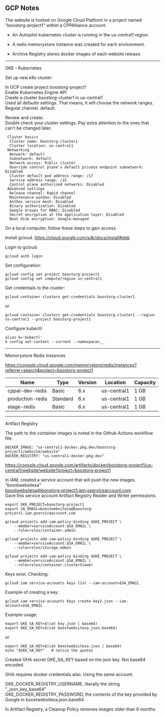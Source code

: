
## GCP Notes

The website is hosted on Google Cloud Platform in a project named "boostorg-project1" within a CPPAlliance account.

- An Autopilot kubernetes cluster is running in the us-central1 region.

- A redis memorystore instance was created for each environment.

- Archive Registry stores docker images of each website release.

---

GKE - Kubernetes

Set up new k8s cluster:

In GCP create project boostorg-project1  
Enable Kubernetes Engine API  
Create a cluster boostorg-cluster1 in us-central1  
Used all defaults settings. That means, it will choose the network ranges.  
Regular channel. default.  

Review and create.    
Double check your cluster settings. Pay extra attention to the ones that can't be changed later.  

```
 Cluster basics
  Cluster name: boostorg-cluster1 
  Cluster location: us-central1 
 Networking
  Network: default
  Subnetwork: default
  Network access: Public cluster 
  Override control plane's default private endpoint subnetwork: Disabled
  Cluster default pod address range: /17 
  Service address range: /22 
  Control plane authorized networks: Disabled
 Advanced settings
  Release channel: Rapid channel
  Maintenance window: Disabled
  Anthos service mesh: Disabled 
  Binary authorization: Disabled
  Google Groups for RBAC: Disabled
  Secret encryption at the application layer: Disabled
  Boot disk encryption: Google-managed
``` 

On a local computer, follow these steps to gain access.  

Install gcloud. https://cloud.google.com/sdk/docs/install#deb

Login to gcloud:

```
gcloud auth login
```

Set configuration: 

```
gcloud config set project boostorg-project1
gcloud config set compute/region us-central1
```

Get credentials to the cluster:

```
gcloud container clusters get-credentials boostorg-cluster1
```

or

```
gcloud container clusters get-credentials boostorg-cluster1 --region us-central1 --project boostorg-project1
```

Configure kubectl:

```
alias k='kubectl'
k config set-context --current --namespace=__
```

---

Memorystore Redis Instances

https://console.cloud.google.com/memorystore/redis/instances?referrer=search&project=boostorg-project1

| Name | Type | Version | Location | Capacity |
| ---- | ---- | ------- | -------- | -------- |
| cppal-dev-redis | Basic | 6.x | us-central1 | 1 GB |
| production-redis | Standard |	6.x | us-central1 | 1 GB |
| stage-redis |	Basic |	6.x | us-central1 | 1 GB |

---

Artifact Registry

The path to the container images is noted in the Github Actions workflow file:  

```
DOCKER_IMAGE: "us-central1-docker.pkg.dev/boostorg-project1/website/website"
DOCKER_REGISTRY: "us-central1-docker.pkg.dev"
```

https://console.cloud.google.com/artifacts/docker/boostorg-project1/us-central1/website/website?project=boostorg-project1

In IAM, created a service account that will push the new images.  
"boostwebsitesa"  
boostwebsitesa@boostorg-project1.iam.gserviceaccount.com  
Gave this service account Artifact Registry Reader and Writer permissions.  

```
export GKE_PROJECT=boostorg-project1
export SA_EMAIL=boostwebsitesa@boostorg-project1.iam.gserviceaccount.com

gcloud projects add-iam-policy-binding $GKE_PROJECT \
	--member=serviceAccount:$SA_EMAIL \
	--role=roles/container.admin

gcloud projects add-iam-policy-binding $GKE_PROJECT \
	--member=serviceAccount:$SA_EMAIL \
	--role=roles/storage.admin

gcloud projects add-iam-policy-binding $GKE_PROJECT \
	--member=serviceAccount:$SA_EMAIL \
	--role=roles/container.clusterViewer

```	

Keys exist. Checking:  
```
gcloud iam service-accounts keys list --iam-account=$SA_EMAIL
```	

Example of creating a key:    
```
gcloud iam service-accounts keys create key2.json --iam-account=$SA_EMAIL
```

Example usage:  
```
export GKE_SA_KEY=$(cat key.json | base64)  
export GKE_SA_KEY=$(cat boostwebsitesa.json.base64)  
```
or  
```
export GKE_SA_KEY=$(cat boostwebsitesa.json | base64)
echo "$GKE_SA_KEY"   # notice the quotes
```

Created GHA secret GKE_SA_KEY based on the json key. Not base64 encoded.  

GHA requires docker credentials also. Using the same account.  

GKE_DOCKER_REGISTRY_USERNAME, literally the string "_json_key_base64"  
GKE_DOCKER_REGISTRY_PASSWORD, the contents of the key provided by Google in boostwebsitesa.json.base64  

In Artifact Registry, a Cleanup Policy removes images older than 6 months.  
